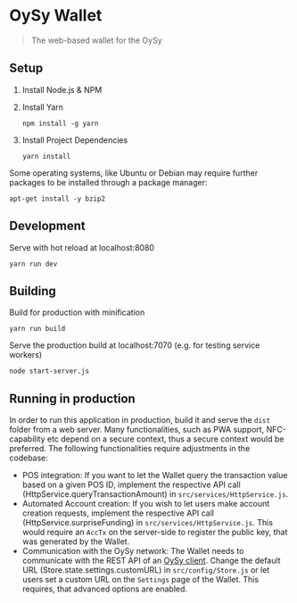 # OySy Wallet

> The web-based wallet for the OySy


## Setup

  1. Install Node.js & NPM
  2. Install Yarn

         npm install -g yarn

  3. Install Project Dependencies

         yarn install

Some operating systems, like Ubuntu or Debian may require further packages to be installed through a package manager:
```
apt-get install -y bzip2
```
## Development

Serve with hot reload at localhost:8080

    yarn run dev

## Building

Build for production with minification

    yarn run build

Serve the production build at localhost:7070 (e.g. for testing service workers)

    node start-server.js


## Running in production

In order to run this application in production, build it and serve the `dist` folder from a web server. Many functionalities, such as PWA support, NFC-capability etc depend on a secure context, thus a secure context would be preferred. The following functionalities require adjustments in the codebase:

* POS integration:
If you want to let the Wallet query the transaction value based on a given POS ID, implement the respective API call (HttpService.queryTransactionAmount) in `src/services/HttpService.js`.
* Automated Account creation:
If you wish to let users make account creation requests, implement the respective API call (HttpService.surpriseFunding) in `src/services/HttpService.js`. This would require an `AccTx` on the server-side to register the public key, that was generated by the Wallet.
* Communication with the OySy network:
The Wallet needs to communicate with the REST API of an [OySy client](https://github.com/mchetelat/bazo_client). Change the default URL (Store.state.settings.customURL) in `src/config/Store.js` or let users set a custom URL on the `Settings` page of the Wallet. This requires, that advanced options are enabled.